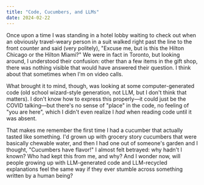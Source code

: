 ```yaml
---
title: "Code, Cucumbers, and LLMs"
date: 2024-02-22
---
```


Once upon a time I was standing in a hotel lobby waiting to check out
when an obviously travel-weary person in a suit walked right past the line to the front counter
and said (very politely),
"Excuse me, but is this the Hilton Chicago or the Hilton Miami?"
We were in fact in Toronto,
but looking around,
I understood their confusion:
other than a few items in the gift shop,
there was nothing visible that would have answered their question.
I think about that sometimes when I'm on video calls.

What brought it to mind,
though,
was looking at some computer-generated code
(old school wizard-style generation, not LLM, but I don't think that matters).
I don't know how to express this properly—it could just be the COVID talking—but
there's no sense of "place" in the code,
no feeling of "you are here",
which I didn't even realize I *had* when reading code until it was absent.

That makes me remember the first time I had a cucumber that actually tasted like something.
I'd grown up with grocery story cucumbers that were basically chewable water,
and then I had one out of someone's garden and I thought,
"Cucumbers have flavor!"
I almost felt betrayed:
why hadn't I known?
Who had kept this from me, and why?
And I wonder now,
will people growing up with LLM-generated code and LLM-recycled explanations feel the same way
if they ever stumble across something written by a human being?
